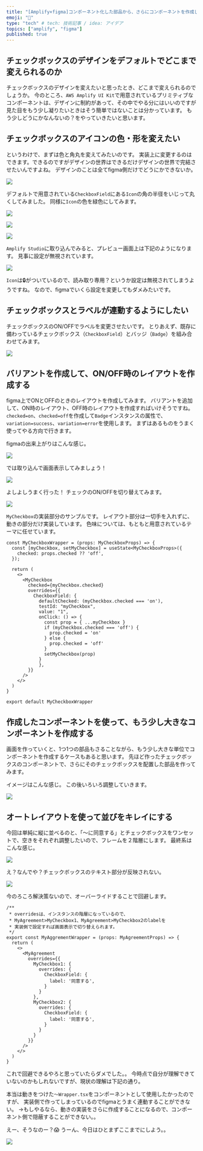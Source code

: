 ```yaml
---
title: "[Amplify×figma]コンポーネント化した部品から、さらにコンポーネントを作成してみるも、あえなく撃沈した話"
emoji: "🦁"
type: "tech" # tech: 技術記事 / idea: アイデア
topics: ["amplify", "figma"]
published: true
---
```


## チェックボックスのデザインをデフォルトでどこまで変えられるのか

チェックボックスのデザインを変えたいと思ったとき、どこまで変えられるのでしょうか。
今のところ、`AWS Amplify UI Kit`で用意されているプリミティブなコンポーネントは、デザインに制約があって、その中でやる分にはいいのですが見た目をもう少し凝りたいときはそう簡単ではないことは分かっています。
もう少しどうにかなんないの？をやっていきたいと思います。

## チェックボックスのアイコンの色・形を変えたい

というわけで、まずは色と角丸を変えてみたいのです。
実装上に変更するのはできます。できるのですがデザインの世界はできるだけデザインの世界で完結させたいんですよね。
デザインのことは全てfigma側だけでどうにかできないか。

![](/images/amplify-figma-study-02/2023-04-15-10-59-38.png)

デフォルトで用意されている`CheckboxField`にある`Icon`の角の半径をいじって丸くしてみました。
同様に`Icon`の色を緑色にしてみます。

![](/images/amplify-figma-study-02/2023-04-15-11-01-50.png)

![](/images/amplify-figma-study-02/2023-04-15-11-03-38.png)

![](/images/amplify-figma-study-02/2023-04-15-11-06-31.png)

`Amplify Studio`に取り込んでみると、プレビュー画面上は下記のようになります。
見事に設定が無視されています。

![](/images/amplify-figma-study-02/2023-04-15-11-07-30.png)

`Icon`は🔒がついているので、読み取り専用？というか設定は無視されてしまうようですね。
なので、figmaでいくら設定を変更してもダメみたいです。

## チェックボックスとラベルが連動するようにしたい

チェックボックスのON/OFFでラベルを変更させたいです。
とりあえず、既存に備わっているチェックボックス（`CheckboxField`）とバッジ（`Badge`）を組み合わせてみます。

![](/images/amplify-figma-study-02/2023-04-15-14-44-21.png)

## バリアントを作成して、ON/OFF時のレイアウトを作成する
figma上でONとOFFのときのレイアウトを作成してみます。
バリアントを追加して、ON時のレイアウト、OFF時のレイアウトを作成すればいけそうですね。
`checked=on`、`checked=off`を作成して`Badge`インスタンスの属性で、`variation=success`、`variation=error`を使用します。
まずはあるものをうまく使ってやる方向で行きます。

figmaの出来上がりはこんな感じ。

![](/images/amplify-figma-study-02/2023-04-15-14-56-30.png)

では取り込んで画面表示してみましょう！

![](/images/amplify-figma-study-02/2023-04-15-15-56-50.png)

よしよしうまく行った！
チェックのON/OFFを切り替えてみます。

![](/images/amplify-figma-study-02/2023-04-15-15-57-20.png)

`MyCheckbox`の実装部分のサンプルです。
レイアウト部分は一切手を入れずに、動きの部分だけ実装しています。
色味については、もともと用意されているテーマに任せています。

```tsx MyCheckboxWrapper.tsx
const MyCheckboxWrapper = (props: MyCheckboxProps) => {
  const [myCheckbox, setMyCheckbox] = useState<MyCheckboxProps>({
    checked: props.checked ?? 'off',
  });

  return (
    <>
      <MyCheckbox
        checked={myCheckbox.checked}
        overrides={{
          CheckboxField: {
            defaultChecked: (myCheckbox.checked === 'on'),
            testId: "myCheckbox",
            value: "1",
            onClick: () => {
              const prop = { ...myCheckbox }
              if (myCheckbox.checked === 'off') {
                prop.checked = 'on'
              } else {
                prop.checked = 'off'
              }
              setMyCheckbox(prop)
            }
            },
        }}
      />
    </>
  )
}

export default MyCheckboxWrapper
```


## 作成したコンポーネントを使って、もう少し大きなコンポーネントを作成する
画面を作っていくと、1つ1つの部品もさることながら、もう少し大きな単位でコンポーネントを作成するケースもあると思います。
先ほど作ったチェックボックスのコンポーネントで、さらにそのチェックボックスを配置した部品を作ってみます。

イメージはこんな感じ。
この後いろいろ調整していきます。

![](/images/amplify-figma-study-02/2023-04-15-16-22-06.png)

## オートレイアウトを使って並びをキレイにする

今回は単純に縦に並べるのと、「〜に同意する」とチェックボックスをワンセットで、空きをそれぞれ調整したいので、フレームを２階層にします。
最終系はこんな感じ。

![](/images/amplify-figma-study-02/2023-04-15-16-31-01.png)

え？なんでや？チェックボックスのテキスト部分が反映されない。

![](/images/amplify-figma-study-02/2023-04-15-16-35-55.png)

今のろころ解決策ないので、オーバーライドすることで回避します。

```tsx
/**
 * overridesは、インスタンスの階層になっているので、
 * MyAgreement>MyCheckbox1、MyAgreement>MyCheckbox2のlabelを
 * 実装側で設定すれば画面表示で切り替えられます。
 */
export const MyAggrementWrapper = (props: MyAgreementProps) => {
  return (
    <>
      <MyAgreement
        overrides={{
          MyCheckbox1: {
            overrides: {
              CheckboxField: {
                label: '同意する',
              }
            }
          },
          MyCheckbox2: {
            overrides: {
              CheckboxField: {
                label: '同意する',
              }
            }
          }
        }}
      />
    </>
  )
}
```

これで回避できるやろと思っていたらダメでした。。
今時点で自分が理解できていないのかもしれないですが、現状の理解は下記の通り。

本当は動きをつけた`〜Wrapper.tsx`をコンポーネントとして使用したかったのですが、
実装側で作ってしまっているのでfigmaとうまく連動することができない。
→もしやるなら、動きの実装をさらに作成することになるので、コンポーネント側で隠蔽することができない。。

えー、そうなのー？😱
うーん、今日はひとまずここまでにしよう。。

![](/images/amplify-figma-study-02/2023-04-15-17-04-31.png)